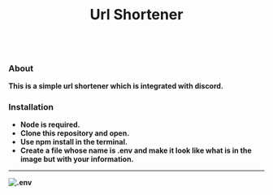 <div align="center">
  <br/>
  <h1><b>Url Shortener<b/><h1/>
</div>

### About
This is a simple url shortener which is integrated with discord.

### Installation
- Node is required.
- Clone this repository and open.
- Use npm install in the terminal.
- Create a file whose name is .env and make it look like what is in the image but with your information.

-----------------------------------------------

<img align="left" alt=".env" src="https://i.imgur.com/Rpp1XPO.png" />
